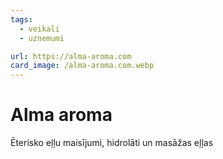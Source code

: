 ```yaml
---
tags:
  - veikali
  - uznemumi

url: https://alma-aroma.com
card_image: /alma-aroma.com.webp
---
```


# Alma aroma

Ēterisko eļļu maisījumi, hidrolāti un masāžas eļļas
